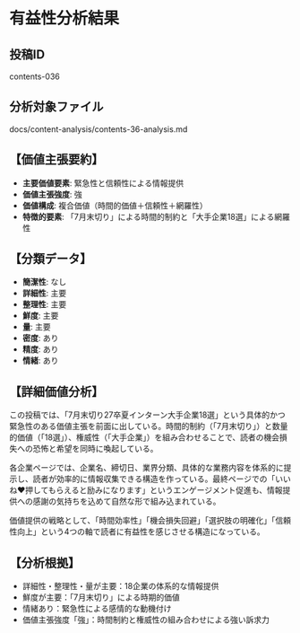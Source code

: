 # 有益性分析結果

## 投稿ID
contents-036

## 分析対象ファイル
docs/content-analysis/contents-36-analysis.md

## 【価値主張要約】
- **主要価値要素**: 緊急性と信頼性による情報提供
- **価値主張強度**: 強
- **価値構成**: 複合価値（時間的価値＋信頼性＋網羅性）
- **特徴的要素**: 「7月末切り」による時間的制約と「大手企業18選」による網羅性

## 【分類データ】
- **簡潔性**: なし
- **詳細性**: 主要
- **整理性**: 主要
- **鮮度**: 主要
- **量**: 主要
- **密度**: あり
- **精度**: あり
- **情緒**: あり

## 【詳細価値分析】
この投稿では、「7月末切り27卒夏インターン大手企業18選」という具体的かつ緊急性のある価値主張を前面に出している。時間的制約（「7月末切り」）と数量的価値（「18選」）、権威性（「大手企業」）を組み合わせることで、読者の機会損失への恐怖と希望を同時に喚起している。

各企業ページでは、企業名、締切日、業界分類、具体的な業務内容を体系的に提示し、読者が効率的に情報収集できる構造を作っている。最終ページでの「いいね❤️押してもらえると励みになります」というエンゲージメント促進も、情報提供への感謝の気持ちを込めて自然な形で組み込まれている。

価値提供の戦略として、「時間効率性」「機会損失回避」「選択肢の明確化」「信頼性向上」という4つの軸で読者に有益性を感じさせる構造になっている。

## 【分析根拠】
- 詳細性・整理性・量が主要：18企業の体系的な情報提供
- 鮮度が主要：「7月末切り」による時期的価値
- 情緒あり：緊急性による感情的な動機付け
- 価値主張強度「強」：時間制約と権威性の組み合わせによる強い訴求力